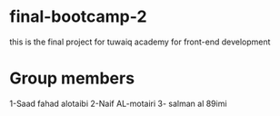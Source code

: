 # final-bootcamp-2
this is the final project for tuwaiq academy 
for front-end development 
# Group members
1-Saad fahad alotaibi
2-Naif AL-motairi
3- salman al 89imi
